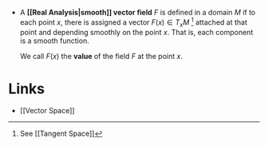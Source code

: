 * A **[[Real Analysis|smooth]] vector field** $F$ is defined in a domain $M$ if to each point $x$, there is assigned a vector $F(x)\in T_x M$ [^tangent_space]  attached at that point and depending smoothly on the point $x$. That is, each component is a smooth function. 
  
  We call $F(x)$ the **value** of the field $F$ at the point $x$.

[^tangent_space]: See [[Tangent Space]]
# Links
* [[Vector Space]]